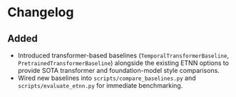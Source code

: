 # Changelog

## Added

- Introduced transformer-based baselines (`TemporalTransformerBaseline`, `PretrainedTransformerBaseline`) alongside the existing ETNN options to provide SOTA transformer and foundation-model style comparisons.
- Wired new baselines into `scripts/compare_baselines.py` and `scripts/evaluate_etnn.py` for immediate benchmarking.
